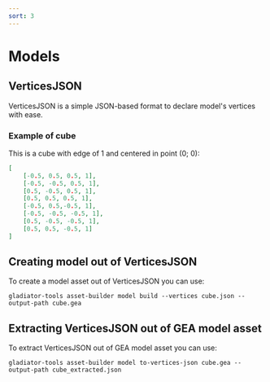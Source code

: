 ```yaml
---
sort: 3
---
```


# Models

## VerticesJSON
VerticesJSON is a simple JSON-based format to declare model's vertices with ease.

### Example of cube
This is a cube with edge of 1 and centered in point (0; 0):
```json
[
	[-0.5, 0.5, 0.5, 1],
	[-0.5, -0.5, 0.5, 1],
	[0.5, -0.5, 0.5, 1],
	[0.5, 0.5, 0.5, 1],
	[-0.5, 0.5,-0.5, 1],
	[-0.5, -0.5, -0.5, 1],
	[0.5, -0.5, -0.5, 1],
	[0.5, 0.5, -0.5, 1]
]
```

## Creating model out of VerticesJSON

To create a model asset out of VerticesJSON you can use:
```shell
gladiator-tools asset-builder model build --vertices cube.json --output-path cube.gea
```

## Extracting VerticesJSON out of GEA model asset

To extract VerticesJSON out of GEA model asset you can use:
```shell
gladiator-tools asset-builder model to-vertices-json cube.gea --output-path cube_extracted.json
```

